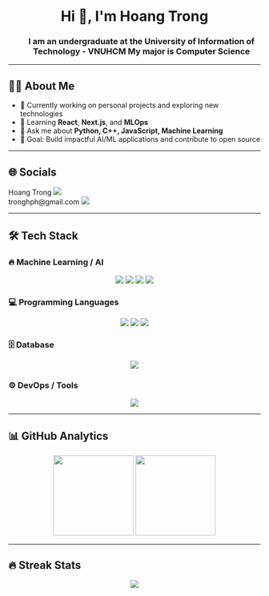 <h1 align="center">Hi 👋, I'm Hoang Trong</h1>
<h3 align="center">  
<ul>
 <a>I am an undergraduate at the University of Information of Technology - VNUHCM </a>
 <a> My major is Computer Science </a>
</ul>
</h3>

---

## 👨‍💻 About Me
- 🔭 Currently working on personal projects and exploring new technologies  
- 🌱 Learning **React**, **Next.js**, and **MLOps**  
- 💬 Ask me about **Python, C++, JavaScript, Machine Learning**  
- 🎯 Goal: Build impactful AI/ML applications and contribute to open source  

---

## 🌐 Socials
<p align="top-left">
  <a href="https://www.linkedin.com/in/trong-hoang-b28712331/">
   <a>Hoang Trong</a>
    <img src="https://img.shields.io/badge/-LinkedIn-blue?logo=linkedin&logoColor=white" />
  </a> <br>
  <a href="mailto:tronghph@gmail.com">
  <a>tronghph@gmail.com</a>
    <img src="https://img.shields.io/badge/-Email-red?logo=gmail&logoColor=white" />
  </a>
</p>

---

## 🛠️ Tech Stack

### 🔥 Machine Learning / AI
<p align="center">
  <img src="https://img.shields.io/badge/-PyTorch-EE4C2C?logo=pytorch&logoColor=white" />
  <img src="https://img.shields.io/badge/-TensorFlow-FF6F00?logo=tensorflow&logoColor=white" />
  <img src="https://img.shields.io/badge/-Huggingface-FFD21E?logo=huggingface&logoColor=black" />
  <img src="https://img.shields.io/badge/-Transformers-00BFFF?logo=OpenAI&logoColor=white" />
</p>

### 💻 Programming Languages
<p align="center">
  <img src="https://img.shields.io/badge/-C++-00599C?logo=c%2b%2b&logoColor=white" />
  <img src="https://img.shields.io/badge/-Python-3776AB?logo=python&logoColor=white" />
  <img src="https://img.shields.io/badge/-JavaScript-F7DF1E?logo=javascript&logoColor=black" />
</p>

### 🗄️ Database
<p align="center">
  <img src="https://img.shields.io/badge/-SQL-336791?logo=postgresql&logoColor=white" />
</p>

### ⚙️ DevOps / Tools
<p align="center">
  <img src="https://img.shields.io/badge/-Docker-2496ED?logo=docker&logoColor=white" />
</p>

---

## 📊 GitHub Analytics
<p align="center">
  <img src="https://github-readme-stats.vercel.app/api?username=ToRong31&show_icons=true&theme=tokyonight" height="160"/>
  <img src="https://github-readme-stats.vercel.app/api/top-langs/?username=ToRong31&layout=compact&theme=tokyonight" height="160"/>
</p>

---

## 🔥 Streak Stats
<p align="center">
  <img src="https://streak-stats.demolab.com/?user=ToRong31&theme=tokyonight" />
</p>
